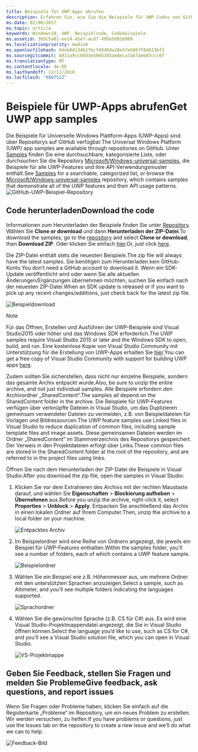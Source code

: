 ```yaml
---
title: Beispiele für UWP-Apps abrufen
description: Erfahren Sie, wie Sie die Beispiele für UWP-Codes von GitHub herunterladen können.
ms.date: 02/08/2017
ms.topic: article
keywords: Windows10, UWP, Beispielcode, Codebeispiele
ms.assetid: 393c5a81-ee14-45e7-acd7-495e5d916909
ms.localizationpriority: medium
ms.openlocfilehash: 64eb0d13db1fbcf49d9da28e57eb85ff84823bf1
ms.sourcegitcommit: 8921a9cc0dd3e5665345ae8eca7ab7aeb83ccc6f
ms.translationtype: MT
ms.contentlocale: de-DE
ms.lasthandoff: 12/11/2018
ms.locfileid: "8897522"
---
```

# <a name="get-uwp-app-samples"></a><span data-ttu-id="edaf9-104">Beispiele für UWP-Apps abrufen</span><span class="sxs-lookup"><span data-stu-id="edaf9-104">Get UWP app samples</span></span>

<span data-ttu-id="edaf9-105">Die Beispiele für Universelle Windows Plattform-Apps (UWP-Apps) sind über Repositorys auf GitHub verfügbar.</span><span class="sxs-lookup"><span data-stu-id="edaf9-105">The Universal Windows Platform (UWP) app samples are available through repositories on GitHub.</span></span> <span data-ttu-id="edaf9-106">Unter [Samples](https://developer.microsoft.com/windows/samples "Dev Center Beispiele") finden Sie eine durchsuchbare, kategorisierte Liste, oder durchsuchen Sie die Repository [Microsoft/Windows-universal-samples](https://github.com/Microsoft/Windows-universal-samples "GitHub-Repository mit App-Beispielen für die Universelle Windows-Plattform"), die Beispiele für alle UWP-Features und ihre API-Verwendungsmuster enthält.</span><span class="sxs-lookup"><span data-stu-id="edaf9-106">See [Samples](https://developer.microsoft.com/windows/samples "Dev Center samples") for a searchable, categorized list, or browse the [Microsoft/Windows-universal-samples](https://github.com/Microsoft/Windows-universal-samples "Universal Windows Platform app samples GitHub repository") repository, which contains samples that demonstrate all of the UWP features and their API usage patterns.</span></span>  
![GitHub-UWP-Beispiel-Repository](images/GitHubUWPSamplesPage.png)

## <a name="download-the-code"></a><span data-ttu-id="edaf9-108">Code herunterladen</span><span class="sxs-lookup"><span data-stu-id="edaf9-108">Download the code</span></span>

<span data-ttu-id="edaf9-109">Informationen zum Herunterladen der Beispiele finden Sie unter [Repository](https://github.com/Microsoft/Windows-universal-samples "GitHub-Repository mit App-Beispielen für die Universelle Windows-Plattform"). Wählen Sie **Clone or download** und dann **Herunterladen der ZIP-Datei**.</span><span class="sxs-lookup"><span data-stu-id="edaf9-109">To download the samples, go to the [repository](https://github.com/Microsoft/Windows-universal-samples "Universal Windows Platform app samples GitHub repository") and select **Clone or download**, then **Download ZIP**.</span></span> <span data-ttu-id="edaf9-110">Oder klicken Sie einfach [hier](https://github.com/Microsoft/Windows-universal-samples/archive/master.zip "ZIP-Datei mit App-Beispielen für die Universelle Windows-Plattform herunterladen").</span><span class="sxs-lookup"><span data-stu-id="edaf9-110">Or, just click [here](https://github.com/Microsoft/Windows-universal-samples/archive/master.zip "Universal Windows Platform app samples zip file download").</span></span>

<span data-ttu-id="edaf9-111">Die ZIP-Datei enthält stets die neuesten Beispiele.</span><span class="sxs-lookup"><span data-stu-id="edaf9-111">The zip file will always have the latest samples.</span></span> <span data-ttu-id="edaf9-112">Sie benötigen zum Herunterladen kein GitHub-Konto.</span><span class="sxs-lookup"><span data-stu-id="edaf9-112">You don’t need a GitHub account to download it.</span></span> <span data-ttu-id="edaf9-113">Wenn ein SDK-Update veröffentlicht wird oder wenn Sie alle aktuellen Änderungen/Ergänzungen übernehmen möchten, suchen Sie einfach nach der neuesten ZIP-Datei.</span><span class="sxs-lookup"><span data-stu-id="edaf9-113">When an SDK update is released or if you want to pick up any recent changes/additions, just check back for the latest zip file.</span></span>

![Beispieldownload](images/SamplesDownloadButton.png)


> [!NOTE]
> <span data-ttu-id="edaf9-115">Für das Öffnen, Erstellen und Ausführen der UWP-Beispiele sind Visual Studio2015 oder höher und das Windows SDK erforderlich.</span><span class="sxs-lookup"><span data-stu-id="edaf9-115">The UWP samples require Visual Studio 2015 or later and the Windows SDK to open, build, and run.</span></span> <span data-ttu-id="edaf9-116">Eine kostenlose Kopie von Visual Studio Community mit Unterstützung für die Erstellung von UWP-Apps erhalten Sie [hier](http://go.microsoft.com/fwlink/p/?LinkID=280676 "Downloads für Windows-Entwicklungstools").</span><span class="sxs-lookup"><span data-stu-id="edaf9-116">You can get a free copy of Visual Studio Community with support for building UWP apps [here](http://go.microsoft.com/fwlink/p/?LinkID=280676 "Windows development tools downloads").</span></span>  
>
> <span data-ttu-id="edaf9-117">Zudem sollten Sie sicherstellen, dass nicht nur einzelne Beispiele, sondern das gesamte Archiv entpackt wurde.</span><span class="sxs-lookup"><span data-stu-id="edaf9-117">Also, be sure to unzip the entire archive, and not just individual samples.</span></span> <span data-ttu-id="edaf9-118">Alle Beispiele erfordern den Archivordner „SharedContent“.</span><span class="sxs-lookup"><span data-stu-id="edaf9-118">The samples all depend on the SharedContent folder in the archive.</span></span> <span data-ttu-id="edaf9-119">Die Beispiele für UWP-Features verfügen über verknüpfte Dateien in Visual Studio, um das Duplizieren gemeinsam verwendeter Dateien zu vermeiden, z.B. von Beispieldateien für Vorlagen und Bildressourcen.</span><span class="sxs-lookup"><span data-stu-id="edaf9-119">The UWP feature samples use Linked files in Visual Studio to reduce duplication of common files, including sample template files and image assets.</span></span> <span data-ttu-id="edaf9-120">Diese gemeinsamen Dateien werden im Ordner „SharedContent“ im Stammverzeichnis des Repositorys gespeichert. Der Verweis in den Projektdateien erfolgt über Links.</span><span class="sxs-lookup"><span data-stu-id="edaf9-120">These common files are stored in the SharedContent folder at the root of the repository, and are referred to in the project files using links.</span></span>

<span data-ttu-id="edaf9-121">Öffnen Sie nach dem Herunterladen der ZIP-Datei die Beispiele in Visual Studio:</span><span class="sxs-lookup"><span data-stu-id="edaf9-121">After you download the zip file, open the samples in Visual Studio:</span></span>

1.  <span data-ttu-id="edaf9-122">Klicken Sie vor dem Extrahieren des Archivs mit der rechten Maustaste darauf, und wählen Sie **Eigenschaften** > **Blockierung aufheben** > **Übernehmen** aus.</span><span class="sxs-lookup"><span data-stu-id="edaf9-122">Before you unzip the archive, right-click it, select **Properties** > **Unblock** > **Apply**.</span></span> <span data-ttu-id="edaf9-123">Entpacken Sie anschließend das Archiv in einen lokalen Ordner auf Ihrem Computer.</span><span class="sxs-lookup"><span data-stu-id="edaf9-123">Then, unzip the archive to a local folder on your machine.</span></span>

    ![Entpacktes Archiv](images/SamplesUnzip1.png)
2.  <span data-ttu-id="edaf9-125">Im Beispielordner wird eine Reihe von Ordnern angezeigt, die jeweils ein Beispiel für UWP-Features enthalten.</span><span class="sxs-lookup"><span data-stu-id="edaf9-125">Within the samples folder, you’ll see a number of folders, each of which contains a UWP feature sample.</span></span>

    ![Beispielordner](images/SamplesUnzip2.png)

3.  <span data-ttu-id="edaf9-127">Wählen Sie ein Beispiel wie z.B. Höhenmesser aus, um mehrere Ordner mit den unterstützten Sprachen anzuzeigen.</span><span class="sxs-lookup"><span data-stu-id="edaf9-127">Select a sample, such as Altimeter, and you’ll see multiple folders indicating the languages supported.</span></span>

    ![Sprachordner](images/SamplesUnzip3.png)

4.  <span data-ttu-id="edaf9-129">Wählen Sie die gewünschte Sprache (z.B. CS für C\#) aus. Es wird eine Visual Studio-Projektmappendatei angezeigt, die Sie in Visual Studio öffnen können.</span><span class="sxs-lookup"><span data-stu-id="edaf9-129">Select the language you’d like to use, such as CS for C\#, and you’ll see a Visual Studio solution file, which you can open in Visual Studio.</span></span>

    ![VS-Projektmappe](images/SamplesUnzip4.png)

## <a name="give-feedback-ask-questions-and-report-issues"></a><span data-ttu-id="edaf9-131">Geben Sie Feedback, stellen Sie Fragen und melden Sie Probleme</span><span class="sxs-lookup"><span data-stu-id="edaf9-131">Give feedback, ask questions, and report issues</span></span>

<span data-ttu-id="edaf9-132">Wenn Sie Fragen oder Probleme haben, klicken Sie einfach auf die Registerkarte „Probleme“ im Repository, um ein neues Problem zu erstellen. Wir werden versuchen, zu helfen.</span><span class="sxs-lookup"><span data-stu-id="edaf9-132">If you have problems or questions, just use the Issues tab on the repository to create a new issue and we’ll do what we can to help.</span></span>

![Feedback-Bild](images/GitHubUWPSamplesFeedback.png)
